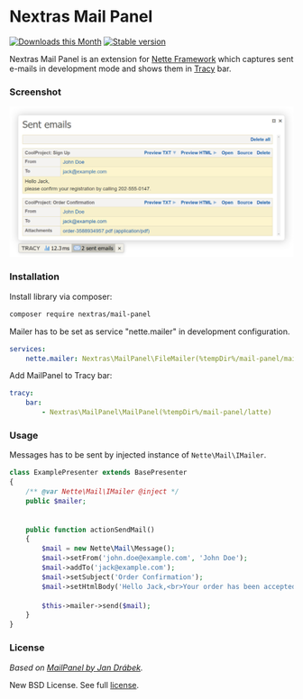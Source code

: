 # Nextras Mail Panel

[![Downloads this Month](https://img.shields.io/packagist/dm/nextras/mail-panel.svg?style=flat)](https://packagist.org/packages/nextras/mail-panel)
[![Stable version](http://img.shields.io/packagist/v/nextras/mail-panel.svg?style=flat)](https://packagist.org/packages/nextras/mail-panel)

Nextras Mail Panel is an extension for [Nette Framework](https://nette.org) which captures sent e-mails in development mode and shows them in [Tracy](https://tracy.nette.org) bar.


### Screenshot

<img src="doc/assets/screenshot.png" width="681">


### Installation

Install library via composer:

```bash
composer require nextras/mail-panel
```

Mailer has to be set as service "nette.mailer" in development configuration.

```yml
services:
	nette.mailer: Nextras\MailPanel\FileMailer(%tempDir%/mail-panel/mails)
```

Add MailPanel to Tracy bar:

```yml
tracy:
	bar:
		- Nextras\MailPanel\MailPanel(%tempDir%/mail-panel/latte)
```


### Usage

Messages has to be sent by injected instance of `Nette\Mail\IMailer`.

```php
class ExamplePresenter extends BasePresenter
{
	/** @var Nette\Mail\IMailer @inject */
	public $mailer;


	public function actionSendMail()
	{
		$mail = new Nette\Mail\Message();
		$mail->setFrom('john.doe@example.com', 'John Doe');
		$mail->addTo('jack@example.com');
		$mail->setSubject('Order Confirmation');
		$mail->setHtmlBody('Hello Jack,<br>Your order has been accepted.');

		$this->mailer->send($mail);
	}
}
```


### License

*Based on [MailPanel by Jan Drábek](https://packagist.org/packages/jandrabek/nette-mailpanel).*

New BSD License. See full [license](license.md).
